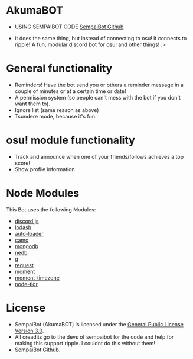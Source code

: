 # AkumaBOT 
- USING SEMPAIBOT CODE [SempaiBot Github](https://github.com/thememesquad/sempaibot)
 
- it does the same thing, but instead of connecting to osu! it connects to ripple!
A fun, modular discord bot for osu! and other things! :> 

# General functionality
- Reminders! Have the bot send you or others a reminder message in a couple of minutes or at a certain time or date!
- A permission system (so people can't mess with the bot if you don't want them to).
- Ignore list (same reason as above)
- Tsundere mode, because it's fun.

# osu! module functionality
- Track and announce when one of your friends/follows achieves a top score!
- Show profile information

# Node Modules
This Bot uses the following Modules:
- [discord.js](https://github.com/hydrabolt/discord.js/)
- [lodash](https://lodash.com/)
- [auto-loader](https://github.com/jwerle/node-auto-loader)
- [camo](https://github.com/scottwrobinson/camo)
- [mongodb](https://github.com/mongodb/node-mongodb-native)
- [nedb](https://github.com/louischatriot/nedb)
- [q](https://github.com/kriskowal/q)
- [request](https://github.com/request/request)
- [moment](http://momentjs.com/)
- [moment-timezone](http://momentjs.com/timezone/)
- [node-tldr](https://github.com/philpl/node-tldr)

# License
- SempaiBot (AkumaBOT) is licensed under the [General Public License Version 3.0](https://www.gnu.org/licenses/gpl-3.0.en.html).
- All creadits go to the devs of sempaibot for the code and help for making this support ripple. I couldnt do this without them!
- [SempaiBot Github](https://github.com/thememesquad/sempaibot).
